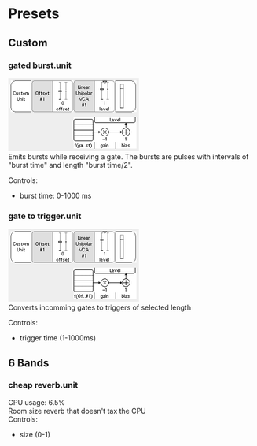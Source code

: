 # Presets
## Custom
### gated burst.unit
![gated burst screenshot](screenshots/gated_burst.png?raw=true)  
Emits bursts while receiving a gate. The bursts are pulses with intervals of "burst time" and length "burst time/2".

Controls:  
* burst time: 0-1000 ms  


### gate to trigger.unit
![gate to trigger screenshot](screenshots/gate_to_trigger.png?raw=true)  
Converts incomming gates to triggers of selected length

Controls:  
* trigger time (1-1000ms)

## 6 Bands
### cheap reverb.unit
CPU usage: 6.5%  
Room size reverb that doesn't tax the CPU  
Controls:  
* size (0-1)
